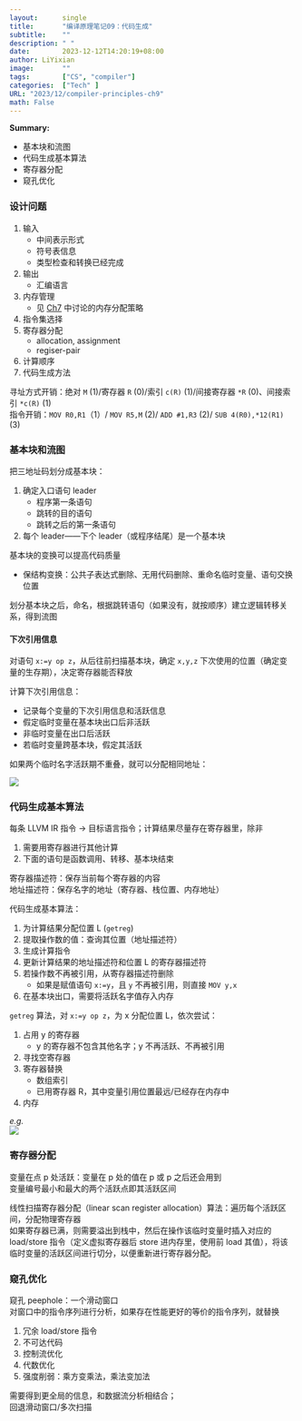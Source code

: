 ```yaml
---
layout: 	 single
title:       "编译原理笔记09：代码生成"
subtitle:    ""
description: " "
date:        2023-12-12T14:20:19+08:00
author: LiYixian
image:       ""
tags:        ["CS", "compiler"]
categories:  ["Tech" ]
URL: "2023/12/compiler-principles-ch9"
math: False
---
```


**Summary:**
- 基本块和流图
- 代码生成基本算法
- 寄存器分配
- 窥孔优化

### 设计问题

1. 输入
	- 中间表示形式
	- 符号表信息
	- 类型检查和转换已经完成
2. 输出
	- 汇编语言
3. 内存管理
	- 见 [Ch7](https://liyixian06.github.io/2023/11/compiler-principles-ch7/) 中讨论的内存分配策略
4. 指令集选择
5. 寄存器分配
	- allocation, assignment
	- regiser-pair
6. 计算顺序
7. 代码生成方法

寻址方式开销：绝对 `M` (1)/寄存器 `R` (0)/索引 `c(R)` (1)/间接寄存器 `*R` (0)、间接索引 `*c(R)` (1)  
指令开销：`MOV R0,R1`（1）/ `MOV R5,M` (2)/ `ADD #1,R3` (2)/ `SUB 4(R0),*12(R1)` (3)

### 基本块和流图

把三地址码划分成基本块：  
1. 确定入口语句 leader
	- 程序第一条语句
	- 跳转的目的语句
	- 跳转之后的第一条语句
2. 每个 leader——下个 leader（或程序结尾）是一个基本块

基本块的变换可以提高代码质量  
- 保结构变换：公共子表达式删除、无用代码删除、重命名临时变量、语句交换位置

划分基本块之后，命名，根据跳转语句（如果没有，就按顺序）建立逻辑转移关系，得到流图  

#### 下次引用信息

对语句 `x:=y op z`，从后往前扫描基本块，确定 `x,y,z` 下次使用的位置（确定变量的生存期），决定寄存器能否释放  

计算下次引用信息：  
- 记录每个变量的下次引用信息和活跃信息
- 假定临时变量在基本块出口后非活跃
- 非临时变量在出口后活跃
- 若临时变量跨基本块，假定其活跃

如果两个临时名字活跃期不重叠，就可以分配相同地址：  

![](/img/临时名字重用地址.png)

### 代码生成基本算法

每条 LLVM IR 指令 -> 目标语言指令；计算结果尽量存在寄存器里，除非  
1. 需要用寄存器进行其他计算
2. 下面的语句是函数调用、转移、基本块结束

寄存器描述符：保存当前每个寄存器的内容  
地址描述符：保存名字的地址（寄存器、栈位置、内存地址）  

代码生成基本算法：  
1. 为计算结果分配位置 L (`getreg`)
2. 提取操作数的值：查询其位置（地址描述符）
3. 生成计算指令
4. 更新计算结果的地址描述符和位置 L 的寄存器描述符
5. 若操作数不再被引用，从寄存器描述符删除
	- 如果是赋值语句 `x:=y`，且 `y` 不再被引用，则直接 `MOV y,x`
6. 在基本块出口，需要将活跃名字值存入内存

`getreg` 算法，对 `x:=y op z`，为 x 分配位置 L，依次尝试：  
1. 占用 y 的寄存器
	- y 的寄存器不包含其他名字；y 不再活跃、不再被引用
2. 寻找空寄存器
3. 寄存器替换
	- 数组索引
	- 已用寄存器 R，其中变量引用位置最远/已经存在内存中
4. 内存

*e.g.*  
![](/img/目标代码生成例子.png)

### 寄存器分配

变量在点 p 处活跃：变量在 p 处的值在 p 或 p 之后还会用到  
变量编号最小和最大的两个活跃点即其活跃区间  

线性扫描寄存器分配（linear scan register allocation）算法：遍历每个活跃区间，分配物理寄存器  
如果寄存器已满，则需要溢出到栈中，然后在操作该临时变量时插入对应的 load/store 指令（定义虚拟寄存器后 store 进内存里，使用前 load 其值），将该临时变量的活跃区间进行切分，以便重新进行寄存器分配。

### 窥孔优化

窥孔 peephole：一个滑动窗口  
对窗口中的指令序列进行分析，如果存在性能更好的等价的指令序列，就替换  

1. 冗余 load/store 指令
2. 不可达代码
3. 控制流优化
4. 代数优化
5. 强度削弱：乘方变乘法，乘法变加法

需要得到更全局的信息，和数据流分析相结合；  
回退滑动窗口/多次扫描
